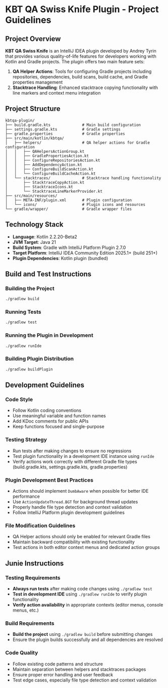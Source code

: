# KBT QA Swiss Knife Plugin - Project Guidelines

## Project Overview

**KBT QA Swiss Knife** is an IntelliJ IDEA plugin developed by Andrey Tyrin that provides various quality-of-life features for developers working with Kotlin and Gradle projects. The plugin offers two main feature sets:

1. **QA Helper Actions**: Tools for configuring Gradle projects including repositories, dependencies, build scans, build cache, and Gradle properties management
2. **Stacktrace Handling**: Enhanced stacktrace copying functionality with line markers and context menu integration

## Project Structure

```
kbtqa-plugin/
├── build.gradle.kts              # Main build configuration
├── settings.gradle.kts           # Gradle settings
├── gradle.properties             # Gradle properties
├── src/main/kotlin/kbtqa/
│   ├── helpers/                  # QA helper actions for Gradle configuration
│   │   ├── QAHelpersActionGroup.kt
│   │   ├── GradlePropertiesAction.kt
│   │   ├── ConfigureRepositoriesAction.kt
│   │   ├── AddDependencyAction.kt
│   │   ├── ConfigureBuildScanAction.kt
│   │   └── ConfigureBuildCacheAction.kt
│   └── stacktraces/              # Stacktrace handling functionality
│       ├── StacktraceCopyAction.kt
│       ├── StacktraceIcons.kt
│       └── StacktraceLineMarkerProvider.kt
├── src/main/resources/
│   ├── META-INF/plugin.xml       # Plugin configuration
│   └── icons/                    # Plugin icons and resources
└── gradle/wrapper/               # Gradle wrapper files
```

## Technology Stack

- **Language**: Kotlin 2.2.20-Beta2
- **JVM Target**: Java 21
- **Build System**: Gradle with IntelliJ Platform Plugin 2.7.0
- **Target Platform**: IntelliJ IDEA Community Edition 2025.1+ (build 251+)
- **Plugin Dependencies**: Kotlin plugin (bundled)

## Build and Test Instructions

### Building the Project
```bash
./gradlew build
```

### Running Tests
```bash
./gradlew test
```

### Running the Plugin in Development
```bash
./gradlew runIde
```

### Building Plugin Distribution
```bash
./gradlew buildPlugin
```

## Development Guidelines

### Code Style
- Follow Kotlin coding conventions
- Use meaningful variable and function names
- Add KDoc comments for public APIs
- Keep functions focused and single-purpose

### Testing Strategy
- Run tests after making changes to ensure no regressions
- Test plugin functionality in a development IDE instance using `runIde`
- Verify actions work correctly with different Gradle file types (build.gradle.kts, settings.gradle.kts, gradle.properties)

### Plugin Development Best Practices
- Actions should implement `DumbAware` when possible for better IDE performance
- Use `ActionUpdateThread.BGT` for background thread updates
- Properly handle file type detection and context validation
- Follow IntelliJ Platform plugin development guidelines

### File Modification Guidelines
- QA Helper actions should only be enabled for relevant Gradle files
- Maintain backward compatibility with existing functionality
- Test actions in both editor context menus and dedicated action groups

## Junie Instructions

### Testing Requirements
- **Always run tests** after making code changes using `./gradlew test`
- **Test in development IDE** using `./gradlew runIde` to verify plugin functionality
- **Verify action availability** in appropriate contexts (editor menus, console menus, etc.)

### Build Requirements
- **Build the project** using `./gradlew build` before submitting changes
- Ensure the plugin builds successfully and all dependencies are resolved

### Code Quality
- Follow existing code patterns and structure
- Maintain separation between helpers and stacktraces packages
- Ensure proper error handling and user feedback
- Test edge cases, especially file type detection and context validation

